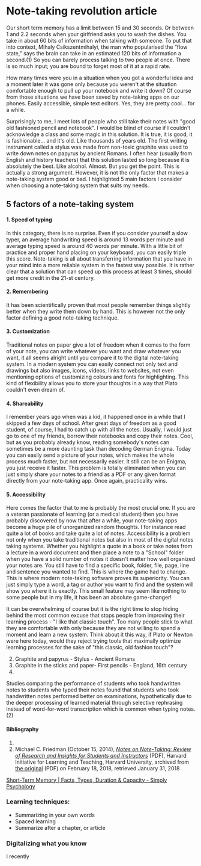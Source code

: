 # Note-taking revolution article
Our short term memory has a limit between 15 and 30 seconds. Or between 1 and 2.2 seconds when your girlfriend asks you to wash the dishes. You take in about 60 bits of information when talking with someone. To put that into context, Mihaly Csikszentmihalyi, the man who popularised the “flow state,” says the brain can take in an estimated 120 bits of information a second.(1) So you can barely process talking to two people at once. There is so much input; you are bound to forget most of it at a rapid rate.

How many times were you in a situation when you got a wonderful idea and a moment later it was gone only because you weren't at the situation comfortable enough to pull up your notebook and write it down? Of course from those situations we have been saved by note-taking apps on our phones. Easily accessible, simple text editors. Yes, they are pretty cool... for a while.

Surprisingly to me, I meet lots of people who still take their notes with "good old fashioned pencil and notebook". I would be blind of course if I couldn't acknowledge a class and some magic in this solution. It is true, it is good, it is fashionable... and it's old. Like thousands of years old. The first writing instrument called a stylus was made from non-toxic graphite was used to write down notes on papyrus by ancient Romans. I often hear (usually from English and history teachers) that this solution lasted so long because it is absolutely the best. Like alcohol. Almost. But you get the point. This is actually a strong argument. However, it is not the only factor that makes a note-taking system good or bad. I highlighted 5 main factors I consider when choosing a note-taking system that suits my needs.

## 5 factors of a note-taking system
#### 1. Speed of typing
In this category, there is no surprise. Even if you consider yourself a slow typer, an average handwriting speed is around 13 words per minute and average typing speed is around 40 words per minute. With a little bit of practice and proper hand placing on your keyboard, you can easily triple this score. Note-taking is all about transferring information that you have in your mind into a more reliable system in the fastest way possible. It is rather clear that a solution that can speed up this process at least 3 times, should get more credit in the 21-st century.

#### 2. Remembering
It has been scientifically proven that most people remember things slightly better when they write them down by hand. This is however not the only factor defining a good note-taking technique.

#### 3. Customization
Traditional notes on paper give a lot of freedom when it comes to the form of your note, you can write whatever you want and draw whatever you want, it all seems alright until you compare it to the digital note-taking system. In a modern system you can easily connect not only text and drawings but also images, icons, videos, links to websites, not even mentioning options of customizing colours and fonts for highlighting. This kind of flexibility allows you to store your thoughts in a way that Plato couldn't even dream of.

#### 4. Shareability
I remember years ago when was a kid, it happened once in a while that I skipped a few days of school. After great days of freedom as a good student, of course, I had to catch up with all the notes. Usually, I would just go to one of my friends, borrow their notebooks and copy their notes. Cool, but as you probably already know, reading somebody's notes can sometimes be a more daunting task than decoding German Enigma. Today you can easily send a picture of your notes, which makes the whole process much faster, but not necessarily easier. It still can be an Enigma, you just receive it faster. This problem is totally eliminated when you can just simply share your notes to a friend as a PDF or any given format directly from your note-taking app. Once again, practicality wins.

#### 5. Accessibility
Here comes the factor that to me is probably the most crucial one. If you are a veteran passionate of learning (or a medical student) then you have probably discovered by now that after a while, your note-taking apps become a huge pile of unorganized random thoughts. I for instance read quite a lot of books and take quite a lot of notes.  Accessibility is a problem not only when you take traditional notes but also in most of the digital notes taking systems. Whether you highlight a quote in a book or take notes from a lecture in a word document and then place a note to a "School" folder when you have a solid number of notes it doesn't matter how well organized your notes are. You still have to find a specific book, folder, file, page, line and sentence you wanted to find. This is where the game had to change. This is where modern note-taking software proves its superiority. You can just simply type a word, a tag or author you want to find and the system will show you where it is exactly. This small feature may seem like nothing to some people but in my life, it has been an absolute game-changer!

It can be overwhelming of course but it is the right time to stop hiding behind the most common excuse that stops people from improving their learning process  - "I like that classic touch". Too many people stick to what they are comfortable with only because they are not willing to spend a moment and learn a new system. Think about it this way, if Plato or Newton were here today, would they reject trying tools that maximally optimize learning processes for the sake of "this classic, old fashion touch"?


2. Graphite and papyrus - Stylus - Ancient Romans
3. Graphite in the sticks and paper- First pencils - England, 16th century
4. 


Studies comparing the performance of students who took handwritten notes to students who typed their notes found that students who took handwritten notes performed better on examinations, hypothetically due to the deeper processing of learned material through selective rephrasing instead of word-for-word transcription which is common when typing notes.(2)

#### Bibliography
1.
2.   Michael C. Friedman (October 15, 2014), [_Notes on Note-Taking: Review of Research and Insights for Students and Instructors_](https://web.archive.org/web/20180218171829/http://hilt.harvard.edu/files/hilt/files/notetaking_0.pdf) (PDF), Harvard Initiative for Learning and Teaching, Harvard University, archived from [the original](https://hilt.harvard.edu/files/hilt/files/notetaking_0.pdf) (PDF) on February 18, 2018, retrieved January 31, 2018

[Short-Term Memory | Facts, Types, Duration & Capacity - Simply Psychology](https://www.simplypsychology.org/short-term-memory.html)

### Learning techniques: 
- Summarizing in your own words
- Spaced learning
- Summarize after a chapter, or article


### Digitalizing what you know
I recently 

